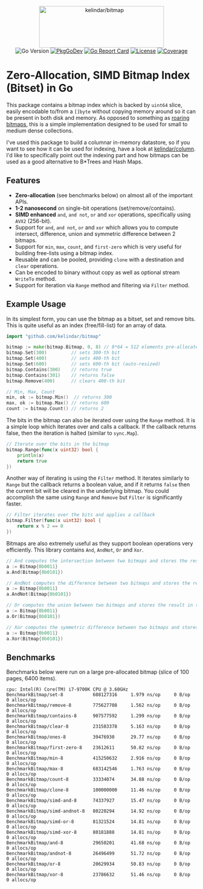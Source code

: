 <p align="center">
<img width="330" height="110" src=".github/logo.png" border="0" alt="kelindar/bitmap">
<br>
<img src="https://img.shields.io/github/go-mod/go-version/kelindar/bitmap" alt="Go Version">
<a href="https://pkg.go.dev/github.com/kelindar/bitmap"><img src="https://pkg.go.dev/badge/github.com/kelindar/bitmap" alt="PkgGoDev"></a>
<a href="https://goreportcard.com/report/github.com/kelindar/bitmap"><img src="https://goreportcard.com/badge/github.com/kelindar/bitmap" alt="Go Report Card"></a>
<a href="https://opensource.org/licenses/MIT"><img src="https://img.shields.io/badge/License-MIT-blue.svg" alt="License"></a>
<a href="https://coveralls.io/github/kelindar/bitmap"><img src="https://coveralls.io/repos/github/kelindar/bitmap/badge.svg" alt="Coverage"></a>
</p>


# Zero-Allocation, SIMD Bitmap Index (Bitset) in Go

This package contains a bitmap index which is backed by `uint64` slice, easily encodable to/from a `[]byte` without copying memory around so it can be present
in both disk and memory. As opposed to something as [roaring bitmaps](https://github.com/RoaringBitmap/roaring), this is a simple implementation designed to be used for small to medium dense collections.

I've used this package to build a columnar in-memory datastore, so if you want to see how it can be used for indexing, have a look at [kelindar/column](https://github.com/kelindar/column). I'd like to specifically point out the indexing part and how bitmaps can be used as a good alternative to B*Trees and Hash Maps.

## Features

 * **Zero-allocation** (see benchmarks below) on almost all of the important APIs.
 * **1-2 nanosecond** on single-bit operations (set/remove/contains).
 * **SIMD enhanced** `and`, `and not`, `or` and `xor` operations, specifically using `AVX2` (256-bit).
 * Support for `and`, `and not`, `or` and `xor` which allows you to compute intersect, difference, union and symmetric difference between 2 bitmaps.
 * Support for `min`, `max`, `count`, and `first-zero` which is very useful for building free-lists using a bitmap index.
 * Reusable and can be pooled, providing `clone` with a destination and `clear` operations.
 * Can be encoded to binary without copy as well as optional stream `WriteTo` method.
 * Support for iteration via `Range` method and filtering via `Filter` method.

## Example Usage

In its simplest form, you can use the bitmap as a bitset, set and remove bits. This is quite useful as an index (free/fill-list) for an array of data.

```go
import "github.com/kelindar/bitmap"
```

```go
bitmap := make(bitmap.Bitmap, 0, 8) // 8*64 = 512 elements pre-allocated
bitmap.Set(300)         // sets 300-th bit
bitmap.Set(400)         // sets 400-th bit
bitmap.Set(600)         // sets 600-th bit (auto-resized)
bitmap.Contains(300)    // returns true
bitmap.Contains(301)    // returns false
bitmap.Remove(400)      // clears 400-th bit

// Min, Max, Count
min, ok := bitmap.Min()  // returns 300
max, ok := bitmap.Max() // returns 600
count := bitmap.Count() // returns 2
```

The bits in the bitmap can also be iterated over using the `Range` method. It is a simple loop which iterates over and calls a callback. If the callback returns false, then the iteration is halted (similar to `sync.Map`).

```go
// Iterate over the bits in the bitmap
bitmap.Range(func(x uint32) bool {
    println(x)
    return true
})
```

Another way of iterating is using the `Filter` method. It iterates similarly to `Range` but the callback returns a boolean value, and if it returns `false` then the current bit will be cleared in the underlying bitmap. You could accomplish the same using `Range` and `Remove` but `Filter` is significantly faster.

```go
// Filter iterates over the bits and applies a callback
bitmap.Filter(func(x uint32) bool {
    return x % 2 == 0
})
```

Bitmaps are also extremely useful as they support boolean operations very efficiently. This library contains `And`, `AndNot`, `Or` and `Xor`.

```go
// And computes the intersection between two bitmaps and stores the result in the current bitmap
a := Bitmap{0b0011}
a.And(Bitmap{0b0101})

// AndNot computes the difference between two bitmaps and stores the result in the current bitmap
a := Bitmap{0b0011}
a.AndNot(Bitmap{0b0101})

// Or computes the union between two bitmaps and stores the result in the current bitmap
a := Bitmap{0b0011}
a.Or(Bitmap{0b0101})

// Xor computes the symmetric difference between two bitmaps and stores the result in the current bitmap
a := Bitmap{0b0011}
a.Xor(Bitmap{0b0101})
```

## Benchmarks
Benchmarks below were run on a large pre-allocated bitmap (slice of 100 pages, 6400 items).

```
cpu: Intel(R) Core(TM) i7-9700K CPU @ 3.60GHz
BenchmarkBitmap/set-8         	608127316     1.979 ns/op     0 B/op    0 allocs/op
BenchmarkBitmap/remove-8      	775627708     1.562 ns/op     0 B/op    0 allocs/op
BenchmarkBitmap/contains-8    	907577592     1.299 ns/op     0 B/op    0 allocs/op
BenchmarkBitmap/clear-8       	231583378     5.163 ns/op     0 B/op    0 allocs/op
BenchmarkBitmap/ones-8        	39476930      29.77 ns/op     0 B/op    0 allocs/op
BenchmarkBitmap/first-zero-8  	23612611      50.82 ns/op     0 B/op    0 allocs/op
BenchmarkBitmap/min-8         	415250632     2.916 ns/op     0 B/op    0 allocs/op
BenchmarkBitmap/max-8         	683142546     1.763 ns/op     0 B/op    0 allocs/op
BenchmarkBitmap/count-8       	33334074      34.88 ns/op     0 B/op    0 allocs/op
BenchmarkBitmap/clone-8       	100000000     11.46 ns/op     0 B/op    0 allocs/op
BenchmarkBitmap/simd-and-8    	74337927      15.47 ns/op     0 B/op    0 allocs/op
BenchmarkBitmap/simd-andnot-8 	80220294      14.92 ns/op     0 B/op    0 allocs/op
BenchmarkBitmap/simd-or-8     	81321524      14.81 ns/op     0 B/op    0 allocs/op
BenchmarkBitmap/simd-xor-8    	80181888      14.81 ns/op     0 B/op    0 allocs/op
BenchmarkBitmap/and-8         	29650201      41.68 ns/op     0 B/op    0 allocs/op
BenchmarkBitmap/andnot-8      	26496499      51.72 ns/op     0 B/op    0 allocs/op
BenchmarkBitmap/or-8          	20629934      50.83 ns/op     0 B/op    0 allocs/op
BenchmarkBitmap/xor-8         	23786632      51.46 ns/op     0 B/op    0 allocs/op
```
